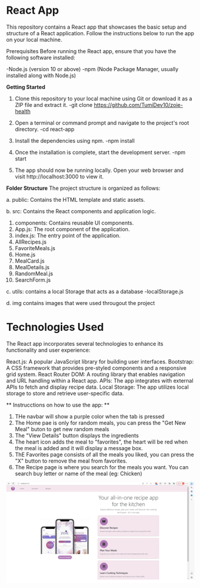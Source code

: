 # **React App**
This repository contains a React app that showcases the basic setup and structure of a React application. Follow the instructions below to run the app on your local machine.

Prerequisites
Before running the React app, ensure that you have the following software installed:

-Node.js (version 10 or above)
-npm (Node Package Manager, usually installed along with Node.js)

**Getting Started**
1. Clone this repository to your local machine using Git or download it as a ZIP file and extract it.
-git clone <https://github.com/TumiDev10/zoie-health>

2. Open a terminal or command prompt and navigate to the project's root directory.
-cd react-app

3. Install the dependencies using npm.
-npm install

4. Once the installation is complete, start the development server.
-npm start
 
5. The app should now be running locally. Open your web browser and visit http://localhost:3000 to view it.

**Folder Structure**
The project structure is organized as follows:

a. public: Contains the HTML template and static assets.

b. src: Contains the React components and application logic.
  1. components: Contains reusable UI components.
  2. App.js: The root component of the application.
  3. index.js: The entry point of the application.
  4. AllRecipes.js
  5. FavoriteMeals.js
  6. Home.js
  7. MealCard.js
  8. MealDetails.js
  9. RandomMeal.js
  10. SearchForm.js
 
 c. utils: contains a local Storage that acts as a database
 -localStorage.js

 d. img contains images that were used througout the project
 
 # Technologies Used
The React app incorporates several technologies to enhance its functionality and user experience:

React.js: A popular JavaScript library for building user interfaces.
Bootstrap: A CSS framework that provides pre-styled components and a responsive grid system.
React Router DOM: A routing library that enables navigation and URL handling within a React app.
APIs: The app integrates with external APIs to fetch and display recipe data.
Local Storage: The app utilizes local storage to store and retrieve user-specific data.

** Instrucctions on how to use the app: **
 1. THe navbar will show a purple color when the tab is pressed
 2. The Home pae is only for random meals, you can press the "Get New Meal" buton to get new random meals
 3. The "View Details" button displays the ingredients
 4. The heart icon adds the meal to "favorites", the heart will be red when the meal is added and it will display a message box.
 5. ThE Favorites page consists of all the meals you liked, you can press the "X" button to remove the meal from favorites.
 6. The Recipe page is where you search for the meals you want. You can search buy letter or name of the meal (eg: Chicken) 

 ![Zoie Health Recipe](./src/img/Readme.png)
